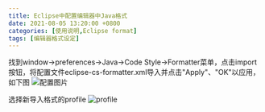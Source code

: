 ```yaml
---
title: Eclipse中配置编辑器中Java格式
date: 2021-08-05 13:20:00 +0800 
categories: [使用说明,Eclipse format]
tags: [编辑器格式设定]
---
```


找到window->preferences->Java->Code Style->Formatter菜单，点击import按钮，将配置文件eclipse-cs-formatter.xml导入并点击"Apply"、"OK"以应用，如下图
![配置图片](https://img-blog.csdnimg.cn/20181218122923400.jpg?x-oss-process=image/watermark,type_ZmFuZ3poZW5naGVpdGk,shadow_10,text_aHR0cHM6Ly9ibG9nLmNzZG4ubmV0L2Rvbmd5dXhpbl8=,size_16,color_FFFFFF,t_70)

选择新导入格式的profile
![profile](https://img-blog.csdnimg.cn/20181218135649763.jpg?x-oss-process=image/watermark,type_ZmFuZ3poZW5naGVpdGk,shadow_10,text_aHR0cHM6Ly9ibG9nLmNzZG4ubmV0L2Rvbmd5dXhpbl8=,size_16,color_FFFFFF,t_70)

